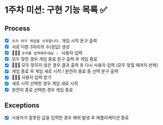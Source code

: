 # 1주차 미션: 구현 기능 목록 ✅

## Process

- [x] `숫자 야구 게임을 시작합니다.` 게임 시작 문구 출력
- [x] 서로 다른 3자리의 수(정답) 생성
- [x] 👩🏻‍💻 `숫자를 입력해주세요 : ` 사용자 입력
- [x] 모두 맞힌 경우 게임 종료 문구 출력 후 게임 종료
- [x] 👩🏻‍💻 모두 맞히지 않은 경우 결과 출력 후 다시 사용자 입력 (모두 맞힐 때까지 반복)
- [x] 게임 종료 후 게임 새로 시작 / 완전히 종료 중 선택 문구 출력
- [x] 👩🏻‍💻 사용자 입력 받기
- [x] 새로 시작 선택한 경우 게임 새로 시작
- [x] 완전히 종료 선택한 경우 게임 종료

## Exceptions

- [x] 사용자가 잘못된 값을 입력한 경우 예외 발생 후 애플리케이션 종료
